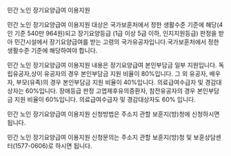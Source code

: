민간 노인 장기요양급여 이용지원

민간 노인 장기요양급여 이용지원 대상은 국가보훈처에서 정한 생활수준 기준에 해당(4인 기준 540만 964원)되고 장기요양등급 (1급 이상 5급 이하, 인지지원등급) 판정을 받아 민간시설에서 장기요양급여를 받는 고령의 국가유공자입니다.국가보훈처에서 정한 생활수준 기준에 해당하여야 합니다.

민간 노인 장기요양급여 이용지원 내용은 장기요양급여 본인부담금 일부 지원입니다.
독립유공자,상이 유공자의 경우 본인부담금 지원 비율이 80%입니다.
그 외 유공자, 배우자, 부모(유족)의 경우 본인부담금 지원 비율이 40%입니다. 의료급여수급자 및 경감대상자는 60%입니다.
장애등급 판정 고엽제후유의증환자, 참전유공자의 경우 본인부담금 지원 비율이 60%입니다. 의료급여수급자 및 경감대상자도 60% 입니다. 

민간 노인 장기요양급여 이용지원 신청방법은 주소지 관할 보훈지(방)청에 신청하시면 됩니다.

민간 노인 장기요양급여 이용지원 신청문의는 주소지 관할 보훈지(방)청 및 보훈상담센터(1577-0606)로 하시면 됩니다.